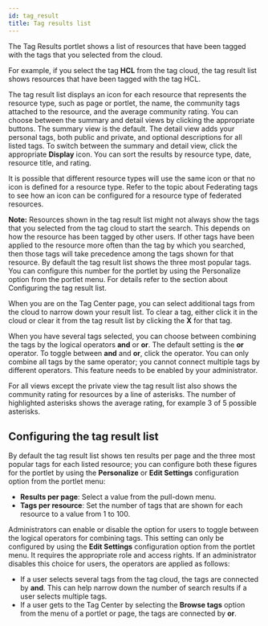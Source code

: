 ```yaml
---
id: tag_result
title: Tag results list
---
```





The Tag Results portlet shows a list of resources that have been tagged with the tags that you selected from the cloud.

For example, if you select the tag **HCL** from the tag cloud, the tag result list shows resources that have been tagged with the tag HCL.

The tag result list displays an icon for each resource that represents the resource type, such as page or portlet, the name, the community tags attached to the resource, and the average community rating. You can choose between the summary and detail views by clicking the appropriate buttons. The summary view is the default. The detail view adds your personal tags, both public and private, and optional descriptions for all listed tags. To switch between the summary and detail view, click the appropriate **Display** icon. You can sort the results by resource type, date, resource title, and rating.

It is possible that different resource types will use the same icon or that no icon is defined for a resource type. Refer to the topic about Federating tags to see how an icon can be configured for a resource type of federated resources.

**Note:** Resources shown in the tag result list might not always show the tags that you selected from the tag cloud to start the search. This depends on how the resource has been tagged by other users. If other tags have been applied to the resource more often than the tag by which you searched, then those tags will take precedence among the tags shown for that resource. By default the tag result list shows the three most popular tags. You can configure this number for the portlet by using the Personalize option from the portlet menu. For details refer to the section about Configuring the tag result list.

When you are on the Tag Center page, you can select additional tags from the cloud to narrow down your result list. To clear a tag, either click it in the cloud or clear it from the tag result list by clicking the **X** for that tag.

When you have several tags selected, you can choose between combining the tags by the logical operators **and** or **or**. The default setting is the **or** operator. To toggle between **and** and **or**, click the operator. You can only combine all tags by the same operator; you cannot connect multiple tags by different operators. This feature needs to be enabled by your administrator.

For all views except the private view the tag result list also shows the community rating for resources by a line of asterisks. The number of highlighted asterisks shows the average rating, for example 3 of 5 possible asterisks.

## Configuring the tag result list

By default the tag result list shows ten results per page and the three most popular tags for each listed resource; you can configure both these figures for the portlet by using the **Personalize** or **Edit Settings** configuration option from the portlet menu:

-   **Results per page**: Select a value from the pull-down menu.
-   **Tags per resource**: Set the number of tags that are shown for each resource to a value from 1 to 100.

Administrators can enable or disable the option for users to toggle between the logical operators for combining tags. This setting can only be configured by using the **Edit Settings** configuration option from the portlet menu. It requires the appropriate role and access rights. If an administrator disables this choice for users, the operators are applied as follows:

-   If a user selects several tags from the tag cloud, the tags are connected by **and**. This can help narrow down the number of search results if a user selects multiple tags.
-   If a user gets to the Tag Center by selecting the **Browse tags** option from the menu of a portlet or page, the tags are connected by **or**.

